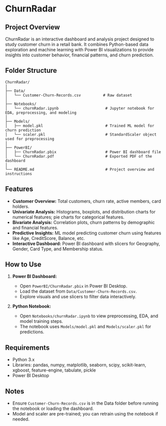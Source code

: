 # ChurnRadar

## Project Overview

ChurnRadar is an interactive dashboard and analysis project designed to study customer churn in a retail bank. It combines Python-based data exploration and machine learning with Power BI visualizations to provide insights into customer behavior, financial patterns, and churn prediction.

## Folder Structure

```
ChurnRadar/
│
├── Data/
│   └── Customer-Churn-Records.csv          # Raw dataset
│
├── Notebooks/
│   └── churnRadar.ipynb                     # Jupyter notebook for EDA, preprocessing, and modeling
│
├── Models/
│   ├── model.pkl                            # Trained ML model for churn prediction
│   └── scaler.pkl                           # StandardScaler object used for preprocessing
│
├── PowerBI/
│   ├── ChurnRadar.pbix                      # Power BI dashboard file
│   └── ChurnRadar.pdf                       # Exported PDF of the dashboard
│
└── README.md                                # Project overview and instructions
```

## Features

* **Customer Overview:** Total customers, churn rate, active members, card holders.
* **Univariate Analysis:** Histograms, boxplots, and distribution charts for numerical features; pie charts for categorical features.
* **Bivariate Analysis:** Correlation plots, churn patterns by demographic and financial features.
* **Predictive Insights:** ML model predicting customer churn using features like Age, CreditScore, Balance, etc.
* **Interactive Dashboard:** Power BI dashboard with slicers for Geography, Gender, Card Type, and Membership status.

## How to Use

1. **Power BI Dashboard:**

   * Open `PowerBI/ChurnRadar.pbix` in Power BI Desktop.
   * Load the dataset from `Data/Customer-Churn-Records.csv`.
   * Explore visuals and use slicers to filter data interactively.

2. **Python Notebook:**

   * Open `Notebooks/churnRadar.ipynb` to view preprocessing, EDA, and model training steps.
   * The notebook uses `Models/model.pkl` and `Models/scaler.pkl` for predictions.

## Requirements

* Python 3.x
* Libraries: pandas, numpy, matplotlib, seaborn, scipy, scikit-learn, xgboost, feature-engine, tabulate, pickle
* Power BI Desktop

## Notes

* Ensure `Customer-Churn-Records.csv` is in the Data folder before running the notebook or loading the dashboard.
* Model and scaler are pre-trained; you can retrain using the notebook if needed.
